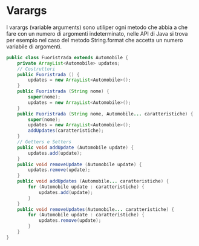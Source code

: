 # Varargs

I varargs (variable arguments) sono utiliper ogni metodo che abbia a che fare con un numero di argomenti indeterminato, nelle API di Java si trova per esempio nel caso del metodo String.format che accetta un numero variabile di argomenti. 


```java
public class Fuoristrada extends Automobile {
	private ArrayList<Automobile> updates;
	// Costruttori
	public Fuoristrada () {
		updates = new ArrayList<Automobile>();
	}
	public Fuoristrada (String nome) {
		super(nome);
		updates = new ArrayList<Automobile>();
	}
	public Fuoristrada (String nome, Automobile... caratteristiche) {
		super(nome);
		updates = new ArrayList<Automobile>();
		addUpdates(caratteristiche);
	}
	// Getters e Setters
	public void addUpdate (Automobile update) {
		updates.add(update);
	}
	public void removeUpdate (Automobile update) {
		updates.remove(update);
	}
	public void addUpdates (Automobile... caratteristiche) {
		for (Automobile update : caratteristiche) {
			updates.add(update);
		}
	}
	public void removeUpdates(Automobile... caratteristiche) {
		for (Automobile update : caratteristiche) {
			updates.remove(update);
		}
	}
}
```

